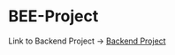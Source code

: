# BEE-Project

Link to Backend Project -> [Backend Project](https://phonebook-backend-wzff.onrender.com/)
